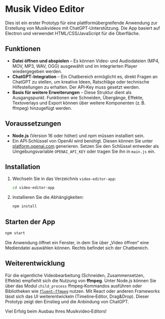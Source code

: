 # Musik Video Editor

Dies ist ein erster Prototyp für eine plattformübergreifende Anwendung zur Erstellung von Musikvideos mit ChatGPT‑Unterstützung. Die App basiert auf Electron und verwendet HTML/CSS/JavaScript für die Oberfläche.

## Funktionen

* **Datei öffnen und abspielen** – Es können Video‑ und Audiodateien (MP4, MOV, MP3, WAV, OGG) ausgewählt und im integrierten Player wiedergegeben werden.
* **ChatGPT‑Integration** – Ein Chatbereich ermöglicht es, direkt Fragen an ChatGPT zu stellen, um kreative Ideen, Ratschläge oder technische Hilfestellungen zu erhalten. Der API‑Key muss gesetzt werden.
* **Basis für weitere Erweiterungen** – Diese Struktur dient als Ausgangspunkt. Funktionen wie Schneiden, Übergänge, Effekte, Textoverlays und Export können über weitere Komponenten (z. B. ffmpeg) hinzugefügt werden.

## Voraussetzungen

* **Node.js** (Version 16 oder höher) und npm müssen installiert sein.
* Ein API‑Schlüssel von OpenAI wird benötigt. Diesen können Sie unter [platform.openai.com](https://platform.openai.com) generieren. Setzen Sie den Schlüssel entweder als Umgebungsvariable `OPENAI_API_KEY` oder tragen Sie ihn in `main.js` ein.

## Installation

1. Wechseln Sie in das Verzeichnis `video-editor-app`:

   ```bash
   cd video-editor-app
   ```
2. Installieren Sie die Abhängigkeiten:

   ```bash
   npm install
   ```

## Starten der App

```bash
npm start
```

Die Anwendung öffnet ein Fenster, in dem Sie über „Video öffnen“ eine Mediendatei auswählen können. Rechts befindet sich der Chatbereich.

## Weiterentwicklung

Für die eigentliche Videobearbeitung (Schneiden, Zusammensetzen, Effekte) empfiehlt sich die Nutzung von **ffmpeg**. Unter Node.js können Sie über das Modul `child_process` ffmpeg‑Kommandos ausführen oder Bibliotheken wie [`fluent-ffmpeg`](https://github.com/fluent-ffmpeg/node-fluent-ffmpeg) nutzen. Mit React oder anderen Frameworks lässt sich das UI weiterentwickeln (Timeline‑Editor, Drag&Drop). Dieser Prototyp zeigt den Einstieg und die Anbindung von ChatGPT.

Viel Erfolg beim Ausbau Ihres Musikvideo‑Editors!